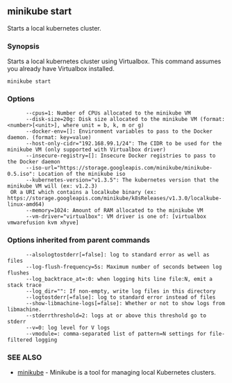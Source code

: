 ## minikube start

Starts a local kubernetes cluster.

### Synopsis


Starts a local kubernetes cluster using Virtualbox. This command
assumes you already have Virtualbox installed.

```
minikube start
```

### Options

```
      --cpus=1: Number of CPUs allocated to the minikube VM
      --disk-size=20g: Disk size allocated to the minikube VM (format: <number>[<unit>], where unit = b, k, m or g)
      --docker-env=[]: Environment variables to pass to the Docker daemon. (format: key=value)
      --host-only-cidr="192.168.99.1/24": The CIDR to be used for the minikube VM (only supported with Virtualbox driver)
      --insecure-registry=[]: Insecure Docker registries to pass to the Docker daemon
      --iso-url="https://storage.googleapis.com/minikube/minikube-0.5.iso": Location of the minikube iso
      --kubernetes-version="v1.3.5": The kubernetes version that the minikube VM will (ex: v1.2.3) 
 OR a URI which contains a localkube binary (ex: https://storage.googleapis.com/minikube/k8sReleases/v1.3.0/localkube-linux-amd64)
      --memory=1024: Amount of RAM allocated to the minikube VM
      --vm-driver="virtualbox": VM driver is one of: [virtualbox vmwarefusion kvm xhyve]
```

### Options inherited from parent commands

```
      --alsologtostderr[=false]: log to standard error as well as files
      --log-flush-frequency=5s: Maximum number of seconds between log flushes
      --log_backtrace_at=:0: when logging hits line file:N, emit a stack trace
      --log_dir="": If non-empty, write log files in this directory
      --logtostderr[=false]: log to standard error instead of files
      --show-libmachine-logs[=false]: Whether or not to show logs from libmachine.
      --stderrthreshold=2: logs at or above this threshold go to stderr
      --v=0: log level for V logs
      --vmodule=: comma-separated list of pattern=N settings for file-filtered logging
```

### SEE ALSO
* [minikube](minikube.md)	 - Minikube is a tool for managing local Kubernetes clusters.

